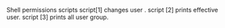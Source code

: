Shell permissions scripts
script[1] changes user .
script [2] prints effective user.
script [3] prints all user group.

